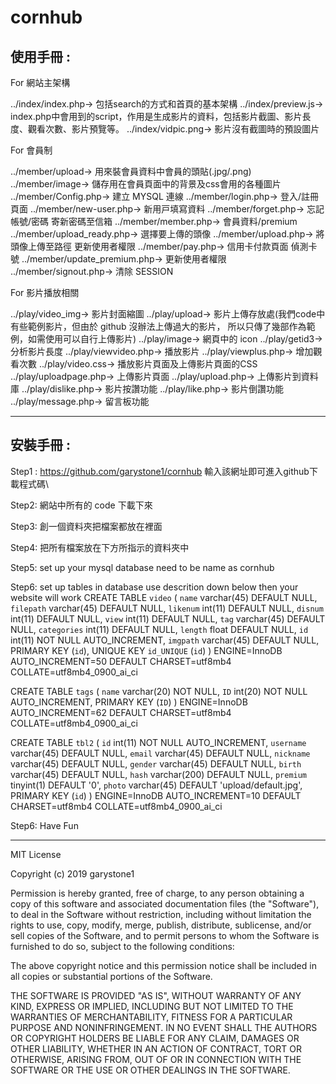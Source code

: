 # cornhub

## 使用手冊 : 

For 網站主架構 

../index/index.php-> 包括search的方式和首頁的基本架構
../index/preview.js-> index.php中會用到的script，作用是生成影片的資料，包括影片截圖、影片長度、觀看次數、影片預覽等。
../index/vidpic.png-> 影片沒有截圖時的預設圖片

For 會員制 

../member/upload-> 用來裝會員資料中會員的頭貼(.jpg/.png)
../member/image-> 儲存用在會員頁面中的背景及css會用的各種圖片
../member/Config.php-> 建立 MYSQL 連線
../member/login.php-> 登入/註冊⾴⾯
../member/new-user.php-> 新⽤⼾填寫資料
../member/forget.php-> 忘記帳號/密碼 寄新密碼⾄信箱
../member/member.php-> 會員資料/premium 
../member/upload_ready.php-> 選擇要上傳的頭像
../member/upload.php-> 將頭像上傳⾄路徑 更新使⽤者權限
../member/pay.php-> 信⽤卡付款⾴⾯ 偵測卡號
../member/update_premium.php-> 更新使⽤者權限
../member/signout.php-> 清除 SESSION

For 影片播放相關

../play/video_img-> 影片封面縮圖
../play/upload-> 影片上傳存放處(我們code中有些範例影片，但由於 github 沒辦法上傳過大的影片，
所以只傳了幾部作為範例，如需使用可以自行上傳影片)
../play/image-> 網頁中的 icon
../play/getid3-> 分析影片長度
../play/viewvideo.php-> 播放影片
../play/viewplus.php-> 增加觀看次數
../play/video.css-> 播放影片頁面及上傳影片頁面的CSS
../play/uploadpage.php-> 上傳影片頁面
../play/upload.php-> 上傳影片到資料庫
../play/dislike.php-> 影片按讚功能
../play/like.php-> 影片倒讚功能
../play/message.php-> 留言板功能

---
## 安裝手冊 :
Step1 : https://github.com/garystone1/cornhub 輸入該網址即可進入github下載程式碼\

Step2: 網站中所有的 code 下載下來

Step3: 創一個資料夾把檔案都放在裡面

Step4: 把所有檔案放在下方所指示的資料夾中

Step5: set up your mysql database need to be name as cornhub

Step6: set up tables in database use descrition down below then your website will work
CREATE TABLE `video` (
  `name` varchar(45) DEFAULT NULL,
  `filepath` varchar(45) DEFAULT NULL,
  `likenum` int(11) DEFAULT NULL,
  `disnum` int(11) DEFAULT NULL,
  `view` int(11) DEFAULT NULL,
  `tag` varchar(45) DEFAULT NULL,
  `categories` int(11) DEFAULT NULL,
  `length` float DEFAULT NULL,
  `id` int(11) NOT NULL AUTO_INCREMENT,
  `imgpath` varchar(45) DEFAULT NULL,
  PRIMARY KEY (`id`),
  UNIQUE KEY `id_UNIQUE` (`id`)
) ENGINE=InnoDB AUTO_INCREMENT=50 DEFAULT CHARSET=utf8mb4 COLLATE=utf8mb4_0900_ai_ci

CREATE TABLE `tags` (
  `name` varchar(20) NOT NULL,
  `ID` int(20) NOT NULL AUTO_INCREMENT,
  PRIMARY KEY (`ID`)
) ENGINE=InnoDB AUTO_INCREMENT=62 DEFAULT CHARSET=utf8mb4 COLLATE=utf8mb4_0900_ai_ci


CREATE TABLE `tbl2` (
  `id` int(11) NOT NULL AUTO_INCREMENT,
  `username` varchar(45) DEFAULT NULL,
  `email` varchar(45) DEFAULT NULL,
  `nickname` varchar(45) DEFAULT NULL,
  `gender` varchar(45) DEFAULT NULL,
  `birth` varchar(45) DEFAULT NULL,
  `hash` varchar(200) DEFAULT NULL,
  `premium` tinyint(1) DEFAULT '0',
  `photo` varchar(45) DEFAULT 'upload/default.jpg',
  PRIMARY KEY (`id`)
) ENGINE=InnoDB AUTO_INCREMENT=10 DEFAULT CHARSET=utf8mb4 COLLATE=utf8mb4_0900_ai_ci

Step6: Have Fun

---
MIT License

Copyright (c) 2019 garystone1

Permission is hereby granted, free of charge, to any person obtaining a copy
of this software and associated documentation files (the "Software"), to deal
in the Software without restriction, including without limitation the rights
to use, copy, modify, merge, publish, distribute, sublicense, and/or sell
copies of the Software, and to permit persons to whom the Software is
furnished to do so, subject to the following conditions:

The above copyright notice and this permission notice shall be included in all
copies or substantial portions of the Software.

THE SOFTWARE IS PROVIDED "AS IS", WITHOUT WARRANTY OF ANY KIND, EXPRESS OR
IMPLIED, INCLUDING BUT NOT LIMITED TO THE WARRANTIES OF MERCHANTABILITY,
FITNESS FOR A PARTICULAR PURPOSE AND NONINFRINGEMENT. IN NO EVENT SHALL THE
AUTHORS OR COPYRIGHT HOLDERS BE LIABLE FOR ANY CLAIM, DAMAGES OR OTHER
LIABILITY, WHETHER IN AN ACTION OF CONTRACT, TORT OR OTHERWISE, ARISING FROM,
OUT OF OR IN CONNECTION WITH THE SOFTWARE OR THE USE OR OTHER DEALINGS IN THE
SOFTWARE.
